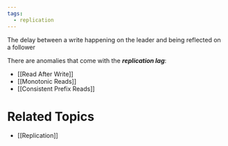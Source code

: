 ```yaml
---
tags:
  - replication
---
```

The delay between a write happening on the leader and being reflected on a follower

There are anomalies that come with the ***replication lag***:
- [[Read After Write]]
- [[Monotonic Reads]]
- [[Consistent Prefix Reads]]

# Related Topics
- [[Replication]]